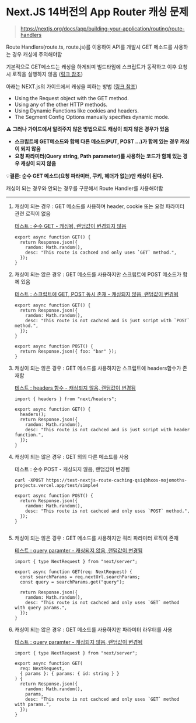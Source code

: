 # Next.JS 14버전의 App Router 캐싱 문제

> https://nextjs.org/docs/app/building-your-application/routing/route-handlers

Route Handlers(route.ts, route.js)를 이용하여 API를 개발시 GET 메소드를 사용하는 경우 캐싱에 주의해야함

기본적으로 GET메소드는 캐싱을 하게되며 빌드타임에 스크립트가 동작하고 이후 요청시 로직을 실행하지 않음 ([링크 참조](https://nextjs.org/docs/app/building-your-application/routing/route-handlers#caching))

아래는 NEXT.js의 가이드에서 캐싱을 피하는 방법 ([링크 참조](https://nextjs.org/docs/app/building-your-application/routing/route-handlers#opting-out-of-caching))

- Using the Request object with the GET method.
- Using any of the other HTTP methods.
- Using Dynamic Functions like cookies and headers.
- The Segment Config Options manually specifies dynamic mode.

**⚠️ 그러나 가이드에서 알려주지 않은 방법으로도 캐싱이 되지 않은 경우가 있음**

- **스크립트에 GET메소드와 함께 다른 메소드(PUT, POST ...)가 함께 있는 경우 캐싱이 되지 않음**
- **요청 파라미터(Query string, Path parameter)를 사용하는 코드가 함께 있는 경우 캐싱이 되지 않음**

💡**결론: 순수 GET 메소드(요청 파라미터, 쿠키, 헤더가 없는)만 캐싱이 된다.**

캐싱이 되는 경우와 안되는 경우를 구분해서 Route Handler를 사용해야함

---

1. 캐싱이 되는 경우 : GET 메소드를 사용하며 header, cookie 또는 요청 파라미터 관련 로직이 없음

   [테스트 : 순수 GET - 캐싱됨, 랜덤값이 변경되지 않음](https://test-nextjs-route-caching-qsiqbhxos-mojomoths-projects.vercel.app/test/simple1)

   ```
   export async function GET() {
     return Response.json({
       ramdom: Math.random(),
       desc: "This route is cachced and only uses `GET` method.",
     });
   }

   ```

2. 캐싱이 되는 않은 경우 : GET 메소드를 사용하지만 스크립트에 POST 메소드가 함께 있음

   [테스트 : 스크립트에 GET, POST 동시 존재 - 캐싱되지 않음, 랜덤값이 변경됨](https://test-nextjs-route-caching-qsiqbhxos-mojomoths-projects.vercel.app/test/simple2)

   ```
   export async function GET() {
     return Response.json({
       ramdom: Math.random(),
       desc: "This route is not cachced and is just script with `POST` method.",
     });
   }

   export async function POST() {
     return Response.json({ foo: "bar" });
   }

   ```

3. 캐싱이 되는 않은 경우 : GET 메소드를 사용하지만 스크립트에 headers함수가 존재함

   [테스트 : headers 함수 - 캐싱되지 않음, 랜덤값이 변경됨](https://test-nextjs-route-caching-qsiqbhxos-mojomoths-projects.vercel.app/test/simple3)

   ```
   import { headers } from "next/headers";

   export async function GET() {
     headers();
     return Response.json({
       ramdom: Math.random(),
       desc: "This route is not cachced and is just script with header function.",
     });
   }

   ```

4. 캐싱이 되는 않은 경우 : GET 외의 다른 메소드를 사용

   테스트 : 순수 POST - 캐싱되지 않음, 랜덤값이 변경됨

   ```
   curl -XPOST https://test-nextjs-route-caching-qsiqbhxos-mojomoths-projects.vercel.app/test/simple4
   ```

   ```
   export async function POST() {
     return Response.json({
       ramdom: Math.random(),
       desc: "This route is not cachced and only uses `POST` method.",
     });
   }


   ```

5. 캐싱이 되는 않은 경우 : GET 메소드를 사용하지만 쿼리 파라미터 로직이 존재

   [테스트 : query paramter - 캐싱되지 않음, 랜덤값이 변경됨](https://test-nextjs-route-caching-qsiqbhxos-mojomoths-projects.vercel.app/test/simple3)

   ```
   import { type NextRequest } from "next/server";

   export async function GET(req: NextRequest) {
     const searchParams = req.nextUrl.searchParams;
     const query = searchParams.get("query");

     return Response.json({
       ramdom: Math.random(),
       desc: "This route is not cachced and only uses `GET` method with query params.",
     });
   }

   ```

6. 캐싱이 되는 않은 경우 : GET 메소드를 사용하지만 파라미터 라우터를 사용

   [테스트 : query paramter - 캐싱되지 않음, 랜덤값이 변경됨](https://test-nextjs-route-caching-qsiqbhxos-mojomoths-projects.vercel.app/test/simple1/test)

   ```
   import { type NextRequest } from "next/server";

   export async function GET(
     req: NextRequest,
     { params }: { params: { id: string } }
   ) {
     return Response.json({
       ramdom: Math.random(),
       params,
       desc: "This route is not cachced and only uses `GET` method with params.",
     });
   }


   ```
